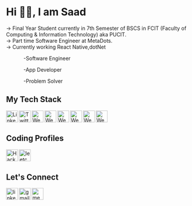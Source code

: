<h1>Hi 👋🏻, I am Saad </h1>
<p>
   -> Final Year Student currently in 7th Semester of BSCS in FCIT (Faculty of Computing & Information Technology) aka PUCIT.<br>
   -> Part time Software Engineer at MetaDots.<br>
   -> Currently working React Native,dotNet
</p>

<ul>
    <ol>
    -Software Engineer
    </ol>
    <ol>
    -App Developer
    </ol>
    <ol>
    -Problem Solver
    </ol>
</ul>

## My Tech Stack

<img align="left" alt="LinkedIn" width="32px" src="https://img.icons8.com/color/48/javascript--v1.png" alt="javascript--v1" />
<img align="left" alt="Twitter" width="32px" src="https://img.icons8.com/color/48/react-native.png" alt="react react-native" />
<img align="left" alt="Website" width="32px" src="https://img.icons8.com/color/48/nodejs.png" alt="nodejs" />
<img align="left" alt="Website" width="32px" src="https://img.icons8.com/fluency/48/express-js.png" alt="express-js" />
<img align="left" alt="Website" width="32px" src="https://img.icons8.com/nolan/64/mongo-db.png" alt="mongo-db"/>
<img align="left" alt="Website" width="32px" src="https://img.icons8.com/color/48/c-plus-plus-logo.png" alt="c-plus-plus-logo" />
<img align="left" alt="Website" width="32px" src="https://img.icons8.com/color/48/c-programming.png" alt="c-programming"/>
<img align="left" alt="Website" width="32px" src="https://img.icons8.com/color/48/python--v1.png" alt="python--v1"/>



<br />
<br />

## Coding Profiles

<a  width="40px" href="https://www.hackerrank.com/saad_999">
  <img align="left" src="https://i.ibb.co/GxL84YG/Hacker-Rank-Icon-1000px.png" width="32px" alt="Hacker-Rank">
</a>
<a  width="40px" href="https://leetcode.com/saad_999/">
  <img align="left" src="https://i.ibb.co/0Q5hfMX/leetcode.png" alt="leetcode" width="32px">
</a>

<br />
<br />



## Let's Connect
<a  width="40px" href="https://www.linkedin.com/in/saad-khalil-0912b2232/">
  <img align="left"  width="32px" src="https://img.icons8.com/color/48/linkedin.png" alt="linkedin" />
</a>
<a href="mailto:saadkhalil9999@gmail.com">
    <img align="left"  width="32px"  src="https://img.icons8.com/color/48/gmail-new.png" alt="gmail-new">
</a>
<a href="https://medium.com/@saadkhalil773">
    <img align="left"  width="32px"  src="![image](https://github.com/saadkhalil01/saadkhalil01/assets/100115030/30e1c20c-1c01-44fc-a526-bed2539a00d5)
" alt="medium">
</a>
